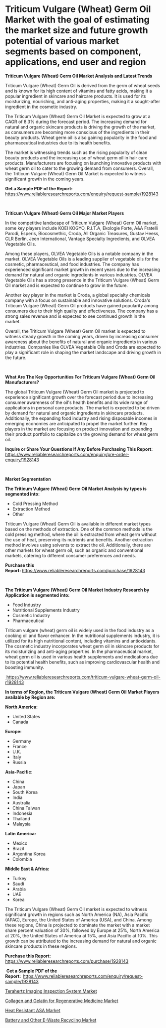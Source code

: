 <p><h1>Triticum Vulgare (Wheat) Germ Oil Market with the goal of estimating the market size and future growth potential of various market segments based on component, applications, end user and region</h1></p><p><strong>Triticum Vulgare (Wheat) Germ Oil Market Analysis and Latest Trends</strong></p>
<p><p>Triticum Vulgare (Wheat) Germ Oil is derived from the germ of wheat seeds and is known for its high content of vitamins and fatty acids, making it a popular ingredient in skincare and haircare products. It is used for its moisturizing, nourishing, and anti-aging properties, making it a sought-after ingredient in the cosmetic industry.</p><p>The Triticum Vulgare (Wheat) Germ Oil Market is expected to grow at a CAGR of 8.3% during the forecast period. The increasing demand for natural and organic skincare products is driving the growth of the market, as consumers are becoming more conscious of the ingredients in their beauty products. Wheat germ oil is also gaining popularity in the food and pharmaceutical industries due to its health benefits.</p><p>The market is witnessing trends such as the rising popularity of clean beauty products and the increasing use of wheat germ oil in hair care products. Manufacturers are focusing on launching innovative products with wheat germ oil to cater to the growing demand from consumers. Overall, the Triticum Vulgare (Wheat) Germ Oil Market is expected to witness significant growth in the coming years.</p></p>
<p><strong>Get a Sample PDF of the Report:&nbsp;</strong> <a href="https://www.reliableresearchreports.com/enquiry/request-sample/1928143">https://www.reliableresearchreports.com/enquiry/request-sample/1928143</a></p>
<p>&nbsp;</p>
<p><strong>Triticum Vulgare (Wheat) Germ Oil Major Market Players</strong></p>
<p><p>In the competitive landscape of Triticum Vulgare (Wheat) Germ Oil market, some key players include KOEI KOGYO, R.I.T.A, Ekologie Forte, A&A Fratelli Parodi, Esperis, Biocosmethic, Croda, All Organic Treasures, Gustav Heess, CLR Berlin, Jeen International, Vantage Specialty Ingredients, and OLVEA Vegetable Oils.</p><p>Among these players, OLVEA Vegetable Oils is a notable company in the market. OLVEA Vegetable Oils is a leading supplier of vegetable oils for the cosmetic, pharmaceutical, and food industries. The company has experienced significant market growth in recent years due to the increasing demand for natural and organic ingredients in various industries. OLVEA Vegetable Oils has a strong presence in the Triticum Vulgare (Wheat) Germ Oil market and is expected to continue to grow in the future.</p><p>Another key player in the market is Croda, a global specialty chemicals company with a focus on sustainable and innovative solutions. Croda's Triticum Vulgare (Wheat) Germ Oil products have gained popularity among consumers due to their high quality and effectiveness. The company has a strong sales revenue and is expected to see continued growth in the market.</p><p>Overall, the Triticum Vulgare (Wheat) Germ Oil market is expected to witness steady growth in the coming years, driven by increasing consumer awareness about the benefits of natural and organic ingredients in various industries. Companies like OLVEA Vegetable Oils and Croda are expected to play a significant role in shaping the market landscape and driving growth in the future.</p></p>
<p>&nbsp;</p>
<p><strong>What Are The Key Opportunities For Triticum Vulgare (Wheat) Germ Oil Manufacturers?</strong></p>
<p><p>The global Triticum Vulgare (Wheat) Germ Oil market is projected to experience significant growth over the forecast period due to increasing consumer awareness of the oil's health benefits and its wide range of applications in personal care products. The market is expected to be driven by demand for natural and organic ingredients in skincare products. Additionally, the expanding food industry and rising disposable incomes in emerging economies are anticipated to propel the market further. Key players in the market are focusing on product innovation and expanding their product portfolio to capitalize on the growing demand for wheat germ oil.</p></p>
<p><strong>Inquire or Share Your Questions If Any Before Purchasing This Report:</strong> <a href="https://www.reliableresearchreports.com/enquiry/pre-order-enquiry/1928143">https://www.reliableresearchreports.com/enquiry/pre-order-enquiry/1928143</a></p>
<p>&nbsp;</p>
<p><strong>Market Segmentation</strong></p>
<p><strong>The Triticum Vulgare (Wheat) Germ Oil Market Analysis by types is segmented into:</strong></p>
<p><ul><li>Cold Pressing Method</li><li>Extraction Method</li><li>Other</li></ul></p>
<p><p>Triticum Vulgare (Wheat) Germ Oil is available in different market types based on the methods of extraction. One of the common methods is the cold pressing method, where the oil is extracted from wheat germ without the use of heat, preserving its nutrients and benefits. Another extraction method involves using solvents to extract the oil. Additionally, there are other markets for wheat germ oil, such as organic and conventional markets, catering to different consumer preferences and needs.</p></p>
<p><strong>Purchase this Report:&nbsp;</strong><a href="https://www.reliableresearchreports.com/purchase/1928143">https://www.reliableresearchreports.com/purchase/1928143</a></p>
<p>&nbsp;</p>
<p><strong>The Triticum Vulgare (Wheat) Germ Oil Market Industry Research by Application is segmented into:</strong></p>
<p><ul><li>Food Industry</li><li>Nutritional Supplements Industry</li><li>Cosmetic Industry</li><li>Pharmaceutical</li></ul></p>
<p><p>Triticum vulgare (wheat) germ oil is widely used in the food industry as a cooking oil and flavor enhancer. In the nutritional supplements industry, it is utilized for its high nutritional content, including vitamins and antioxidants. The cosmetic industry incorporates wheat germ oil in skincare products for its moisturizing and anti-aging properties. In the pharmaceutical market, wheat germ oil is used in various health supplements and medications due to its potential health benefits, such as improving cardiovascular health and boosting immunity.</p></p>
<p><a href="https://www.reliableresearchreports.com/triticum-vulgare-wheat-germ-oil-r1928143">&nbsp;https://www.reliableresearchreports.com/triticum-vulgare-wheat-germ-oil-r1928143</a></p>
<p><strong>In terms of Region, the Triticum Vulgare (Wheat) Germ Oil Market Players available by Region are:</strong></p>
<p>
    <p> <strong> North America: </strong>
        <ul>
            <li>United States</li>
            <li>Canada</li>
        </ul>
        </p> 
    <p> <strong> Europe: </strong>
        <ul>
            <li>Germany</li>
            <li>France</li>
            <li>U.K.</li>
            <li>Italy</li>
            <li>Russia</li>
        </ul>
        </p> 
    <p> <strong> Asia-Pacific: </strong>
        <ul>
            <li>China</li>
            <li>Japan</li>
            <li>South Korea</li>
            <li>India</li>
            <li>Australia</li>
            <li>China Taiwan</li>
            <li>Indonesia</li>
            <li>Thailand</li>
            <li>Malaysia</li>
        </ul>
        </p> 
    <p> <strong> Latin America: </strong>
        <ul>
            <li>Mexico</li>
            <li>Brazil</li>
            <li>Argentina Korea</li>
            <li>Colombia</li>
        </ul>
        </p> 
    <p> <strong> Middle East & Africa: </strong>
        <ul>
            <li>Turkey</li>
            <li>Saudi</li>
            <li>Arabia</li>
            <li>UAE</li>
            <li>Korea</li>
        </ul>
    </p>
    </p>
<p><p>The Triticum Vulgare (Wheat) Germ Oil market is expected to witness significant growth in regions such as North America (NA), Asia Pacific (APAC), Europe, the United States of America (USA), and China. Among these regions, China is projected to dominate the market with a market share percent valuation of 30%, followed by Europe at 25%, North America at 20%, the United States of America at 15%, and Asia Pacific at 10%. This growth can be attributed to the increasing demand for natural and organic skincare products in these regions.</p></p>
<p><strong>Purchase this Report: </strong><a href="https://www.reliableresearchreports.com/purchase/1928143">https://www.reliableresearchreports.com/purchase/1928143</a></p>
<p>&nbsp;<strong>Get a Sample PDF of the Report:&nbsp;&nbsp;</strong><a href="https://www.reliableresearchreports.com/enquiry/request-sample/1928143">https://www.reliableresearchreports.com/enquiry/request-sample/1928143</a></p>
<p><strong></strong></p>
<p><p><a href="https://github.com/dianemacle6776/Market-Research-Report-List-1/blob/main/terahertz-imaging-inspection-system-market.md">Terahertz Imaging Inspection System Market</a></p><p><a href="https://medium.com/@sean.peake0978/collagen-and-gelatin-for-regenerative-medicine-market-size-share-trends-analysis-report-by-307007bc6c0a">Collagen and Gelatin for Regenerative Medicine Market</a></p><p><a href="https://github.com/evanppinks/Market-Research-Report-List-1/blob/main/heat-resistant-asa-market.md">Heat Resistant ASA Market</a></p><p><a href="https://medium.com/@kelleebernier1851/battery-and-other-e-waste-recycling-market-share-and-new-trends-analysis-by-its-type-application-6dcf4a2f9983">Battery and Other E-Waste Recycling Market</a></p></p>